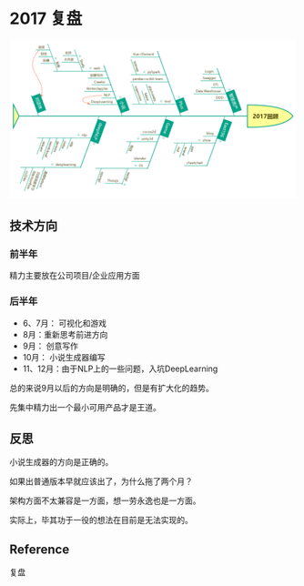 # 2017 复盘

![review2017](../assets/review2017.png)

## 技术方向

### 前半年

精力主要放在公司项目/企业应用方面

### 后半年

- 6、7月： 可视化和游戏
- 8月：重新思考前进方向
- 9月： 创意写作
- 10月： 小说生成器编写
- 11、12月：由于NLP上的一些问题，入坑DeepLearning

总的来说9月以后的方向是明确的，但是有扩大化的趋势。

先集中精力出一个最小可用产品才是王道。

## 反思

小说生成器的方向是正确的。

如果出普通版本早就应该出了，为什么拖了两个月？

架构方面不太兼容是一方面，想一劳永逸也是一方面。

实际上，毕其功于一役的想法在目前是无法实现的。

## Reference

复盘
